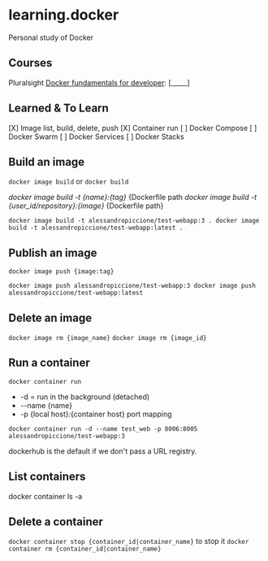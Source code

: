 # learning.docker
Personal study of Docker


## Courses

Pluralsight [Docker fundamentals for developer](https://app.pluralsight.com/paths/skill/docker-fundamentals-for-developers): [_____]


## Learned & To Learn

[X] Image list, build, delete, push
[X] Container run
[ ] Docker Compose
[ ] Docker Swarm
[ ] Docker Services
[ ] Docker Stacks


## Build an image

``docker image build`` or ``docker build``

_docker image build -t {name}:{tag}_ {Dockerfile path
_docker image build -t {user_id/repository}:{image}_ {Dockerfile path}

``
docker image build -t alessandropiccione/test-webapp:3 .
docker image build -t alessandropiccione/test-webapp:latest .
``

## Publish an image
``docker image push {image:tag}``

``
docker image push alessandropiccione/test-webapp:3
docker image push alessandropiccione/test-webapp:latest
``

## Delete an image 
``docker image rm {image_name}``
``docker image rm {image_id}``

## Run a container
``docker container run``
- -d = run in the background (detached)
- --name {name}
- -p {local host}:{container host} port mapping

``
docker container run -d --name test_web -p 8006:8005 alessandropiccione/test-webapp:3
``

dockerhub is the default if we don't pass a URL registry. 


## List containers
docker container ls -a

## Delete a container 
``docker container stop {container_id|container_name}`` to stop it
``docker container rm {container_id|container_name}``